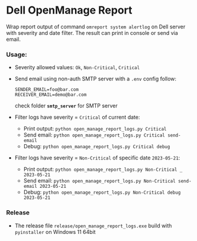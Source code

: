 # Dell OpenManage Report


Wrap report output of command `omreport system alertlog` on Dell server with severity and date filter.
The result can print in console or send via email.

### Usage:

* Severity allowed values: `Ok`, `Non-Critical`, `Critical`
* Send email using non-auth SMTP server with a `.env` config follow:
  ```
  SENDER_EMAIL=foo@bar.com
  RECEIVER_EMAIL=demo@bar.com
  ```
  check folder **`smtp_server`** for SMTP server
* Filter logs have severity = `Critical` of current date: 
  * Print output: `python open_manage_report_logs.py Critical`
  * Send email: `python open_manage_report_logs.py Critical send-email`
  * Debug: `python open_manage_report_logs.py Critical debug`
  
* Filter logs have severity = `Non-Critical` of specific date `2023-05-21`:
  * Print output: `python open_manage_report_logs.py Non-Critical _ 2023-05-21`
  * Send email: `python open_manage_report_logs.py Non-Critical send-email 2023-05-21`
  * Debug: `python open_manage_report_logs.py Non-Critical debug 2023-05-21`
  
### Release

* The release file `release/open_manage_report_logs.exe` build with `pyinstaller` on Windows 11 64bit 
